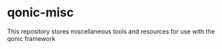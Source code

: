 # qonic-misc
This repository stores miscellaneous tools and resources for use with the qonic framework
